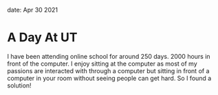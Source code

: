 date: Apr 30 2021
# A Day At UT
I have been attending online school for around 250 days. 2000 hours in front of the computer.
I enjoy sitting at the computer as most of my passions are interacted with through a computer
but sitting in front of a computer in your room without seeing people can get hard.
So I found a solution!
